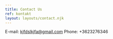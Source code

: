 ```yaml
---
title: Contact Us
ref: kontakt
layout: layouts/contact.njk
---
```


E-mail: kjfdslkjfa@gmail.com
Phone: +3623276346
